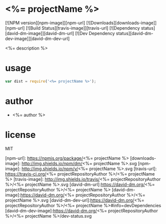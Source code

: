# <%= projectName %>

[![NPM version][npm-image]][npm-url] [![Downloads][downloads-image]][npm-url] [![Build Status][travis-image]][travis-url] [![Dependency status][david-dm-image]][david-dm-url] [![Dev Dependency status][david-dm-dev-image]][david-dm-dev-url]

<%= description %>

# usage

```js
var dist = require('<%= projectName %>');
```

# author
 - <%= author %>

# license
MIT

[npm-url]: https://npmjs.org/package/<%= projectName %>
[downloads-image]: http://img.shields.io/npm/dm/<%= projectName %>.svg
[npm-image]: http://img.shields.io/npm/v/<%= projectName %>.svg
[travis-url]: https://travis-ci.org/<%= projectRepositoryAuthor %>/<%= projectName %>
[travis-image]: http://img.shields.io/travis/<%= projectRepositoryAuthor %>/<%= projectName %>.svg
[david-dm-url]:https://david-dm.org/<%= projectRepositoryAuthor %>/<%= projectName %>
[david-dm-image]:https://david-dm.org/<%= projectRepositoryAuthor %>/<%= projectName %>.svg
[david-dm-dev-url]:https://david-dm.org/<%= projectRepositoryAuthor %>/<%= projectName %>#info=devDependencies
[david-dm-dev-image]:https://david-dm.org/<%= projectRepositoryAuthor %>/<%= projectName %>/dev-status.svg